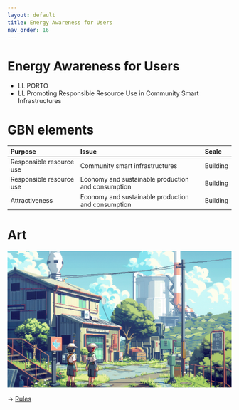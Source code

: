 ```yaml
---
layout: default
title: Energy Awareness for Users
nav_order: 16
---
```


# Energy Awareness for Users

* LL PORTO
* LL Promoting Responsible Resource Use in Community Smart Infrastructures


# GBN elements

| Purpose                  | Issue                                              | Scale    |
|:-------------------------|:---------------------------------------------------|:---------|
| Responsible resource use | Community smart infrastructures                    | Building |
| Responsible resource use | Economy and sustainable production and consumption | Building |
| Attractiveness           | Economy and sustainable production and consumption | Building |

# Art

![](art/PTO-A-UC1.png)




-> [Rules](rules.md)
